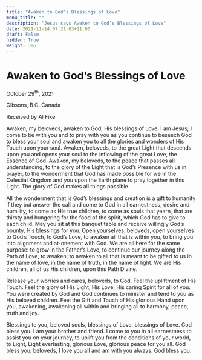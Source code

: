 ```yaml
---
title: "Awaken to God’s Blessings of Love"
menu_title: ""
description: "Jesus says Awaken to God’s Blessings of Love"
date: 2021-11-14 07:21:03+11:00
draft: False
hidden: True
weight: 386
---
```

# Awaken to God’s Blessings of Love

October 29<sup>th</sup>, 2021

Gibsons, B.C. Canada

Received by Al Fike


Awaken, my beloveds, awaken to God, His blessings of Love. I am Jesus; I come to be with you and to pray with you as you continue to beseech God to bless your soul and awaken you to all the glories and wonders of His Touch upon your soul. Awaken, beloveds, to the great Light that descends upon you and opens your soul to the inflowing of the great Love, the Essence of God. Awaken, my beloveds, to the peace that passes all understanding, to the glory of the Light that is God’s Presence with us in prayer, to the wonderment that God has made possible for we in the Celestial Kingdom and you upon the Earth plane to pray together in this Light. The glory of God makes all things possible. 

All the wonderment that is God’s blessings and creation is a gift to humanity if they but answer the call and come to God in all earnestness, desire and humility, to come as His true children, to come as souls that yearn, that are thirsty and hungering for the food of the spirit, which God has to give to each child. May you sit at this banquet table and receive willingly God’s bounty, His blessings for you. 
Open yourselves, beloveds, open yourselves to God’s Touch, to God’s Love, to awaken all that is within you, to bring you into alignment and at-onement with God. We are all here for the same purpose: to grow in the Father’s Love, to continue our journey along the Path of Love, to awaken; to awaken to all that is meant to be gifted to us in the name of love, in the name of truth, in the name of light. We are His children, all of us His children, upon this Path Divine. 

Release your worries and cares, beloveds, to God. Feel the upliftment of His Touch. Feel the glory of His Light, His Love, His caring Spirit for all of you. You were created by God and God continues to minister and tend to you as His beloved children. Feel the Gift and Touch of His glorious Hand upon you, awakening, awakening all within and bringing all to harmony, peace, truth and joy.

Blessings to you, beloved souls, blessings of Love, blessings of Love. God bless you. I am your brother and friend. I come to you in all earnestness to assist you on your journey, to uplift you from the conditions of your world, to Light, Light everlasting, glorious Love, glorious peace for you all. God bless you, beloveds, I love you all and am with you always. God bless you.